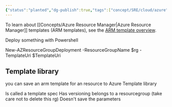 ```yaml
---
{"status":"planted","dg-publish":true,"tags":["concept/SRE/cloud/azure"],"type":"term","creation_date":"2024-05-02 22:00","permalink":"/concepts/azure-resource-management-templates/","dgPassFrontmatter":true}
---
```



To learn about [[Concepts/Azure Resource Manager\|Azure Resource Manager]] templates (ARM templates), see the [ARM template overview](https://learn.microsoft.com/en-us/azure/azure-resource-manager/templates/overview). 

Deploy something with Powershell

New-AZResourceGroupDeployment -ResourceGroupName $rg -TemplateUri $TemplateUri 


## Template library

you can save an arm template for an resource to Azure Template library

Is called a template spec
Has versioning
belongs to a resourcegroup (take care not to delete this rg)
Doesn't save the parameters
